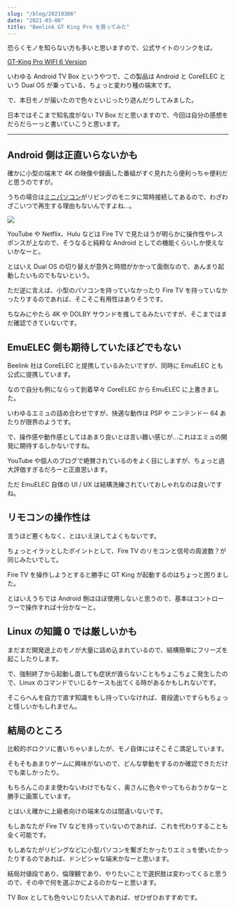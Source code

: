 ```yaml
---
slug: "/blog/20210306"
date: "2021-03-06"
title: "Beelink GT King Pro を買ってみた"
---
```


恐らくモノを知らない方も多いと思いますので、公式サイトのリンクをば。

[GT-King Pro WIFI 6 Version](http://www.bee-link.com/portal.php?mod=view&aid=148)

いわゆる Android TV Box というやつで、この製品は Android と CoreELEC という Dual OS が乗っている、ちょっと変わり種の端末です。

で、本日モノが届いたので色々といじったり遊んだりしてみました。

日本ではそこまで知名度がない TV Box だと思いますので、今回は自分の感想をだらだらーっと書いていこうと思います。

---

## Android 側は正直いらないかも

確かに小型の端末で 4K の映像や録画した番組がすぐ見れたら便利っちゃ便利だと思うのですが。

うちの場合は[ミニパソコン](https://amzn.to/3egbNZ0)がリビングのモニタに常時接続してあるので、わざわざこいつで再生する理由もないんですよね…。

<a href="https://www.amazon.co.jp/NUC5i7RYH-Computing-2-5%E3%82%A4%E3%83%B3%E3%83%81HDD-SSD%E5%AF%BE%E5%BF%9C%E3%83%A2%E3%83%87%E3%83%AB-BOXNUC5I7RYHR/dp/B00V4A5ETW?&linkCode=li2&tag=piro09190c-22&linkId=ba9e1b9d5d95a97da4133d5e15842fe3&language=ja_JP&ref_=as_li_ss_il" target="_blank"><img border="0" src="//ws-fe.amazon-adsystem.com/widgets/q?_encoding=UTF8&ASIN=B00V4A5ETW&Format=_SL160_&ID=AsinImage&MarketPlace=JP&ServiceVersion=20070822&WS=1&tag=piro09190c-22&language=ja_JP" ></a><img src="https://ir-jp.amazon-adsystem.com/e/ir?t=piro09190c-22&language=ja_JP&l=li2&o=9&a=B00V4A5ETW" width="1" height="1" border="0" alt="" style="border: none !important;
  margin: 0 !important;" />

YouTube や Netflix、Hulu などは Fire TV で見たほうが明らかに操作性やレスポンスが上なので、そうなると純粋な Android としての機能くらいしか使えないかなーと。

とはいえ Dual OS の切り替えが意外と時間がかかって面倒なので、あんまり起動したいものでもないという。

ただ逆に言えば、小型のパソコンを持っていなかったり Fire TV を持っていなかったりするのであれば、そこそこ有用性はありそうです。

ちなみにやたら 4K や DOLBY サウンドを推してるみたいですが、そこまではまだ確認できていないです。

## EmuELEC 側も期待していたほどでもない

Beelink 社は CoreELEC と提携しているみたいですが、同時に EmuELEC とも公式に提携しています。

なので自分も例にならって到着早々 CoreELEC から EmuELEC に上書きました。

いわゆるエミュの詰め合わせですが、快適な動作は PSP や ニンテンドー 64 あたりが限界のようです。

で、操作感や動作感としてはあまり良いとは言い難い感じが…これはエミュの開発に期待するしかないですね。

YouTube や個人のブログで絶賛されているのをよく目にしますが、ちょっと過大評価すぎるだろーと正直思います。

ただ EmuELEC 自体の UI / UX は結構洗練されていておしゃれなのは良いですね。

## リモコンの操作性は

言うほど悪くもなく、とはいえ決してよくもないです。

ちょっとイラッとしたポイントとして、Fire TV のリモコンと信号の周波数？が同じみたいでして。

Fire TV を操作しようとすると勝手に GT King が起動するのはちょっと困りました。

とはいえうちでは Android 側はほぼ使用しないと思うので、基本はコントローラーで操作すれば十分かなーと。

## Linux の知識 0 では厳しいかも

まだまだ開発途上のモノが大量に詰め込まれているので、結構簡単にフリーズを起こしたりします。

で、強制終了から起動し直しても症状が直らないこともちょこちょこ発生したので、Linux のコマンドでいじるケースも出てくる時があるかもしれないです。

そこらへんを自力で直す知識をもし持っていなければ、普段遣いですらもちょっと怪しいかもしれません。

## 結局のところ

比較的ボロクソに書いちゃいましたが、モノ自体にはそこそこ満足しています。

そもそもあまりゲームに興味がないので、どんな挙動をするのか確認できただけでも楽しかったり。

もちろんこのまま使わないわけでもなく、奥さんに色々やってもらおうかなーと勝手に画策しています。

とはいえ確かに上級者向けの端末なのは間違いないです。

もしあなたが Fire TV などを持っていないのであれば、これを代わりすることも全く可能です。

もしあなたがリビングなどに小型パソコンを繋ぎたかったりエミュを使いたかったりするのであれば、ドンピシャな端末かなーと思います。

結局対値段であり、倫理観であり、やりたいことで選択肢は変わってくると思うので、その中で何を選ぶかによるのかなーと思います。

TV Box としても色々いじりたい人であれば、ぜひぜひおすすめです。
